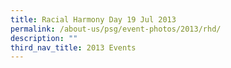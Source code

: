 ```yaml
---
title: Racial Harmony Day 19 Jul 2013
permalink: /about-us/psg/event-photos/2013/rhd/
description: ""
third_nav_title: 2013 Events
---
```

